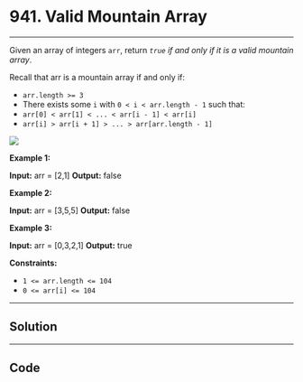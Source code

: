 # 941. Valid Mountain Array

---

Given an array of integers `arr`, return _`true` if and only if it is a valid mountain array_.

Recall that arr is a mountain array if and only if:

  * `arr.length >= 3`
  * There exists some `i` with `0 < i < arr.length - 1` such that: 
* `arr[0] < arr[1] < ... < arr[i - 1] < arr[i] `
* `arr[i] > arr[i + 1] > ... > arr[arr.length - 1]`

![](https://assets.leetcode.com/uploads/2019/10/20/hint_valid_mountain_array.png)

 

**Example 1:**


**Input:** arr = [2,1]
**Output:** false


**Example 2:**


**Input:** arr = [3,5,5]
**Output:** false


**Example 3:**


**Input:** arr = [0,3,2,1]
**Output:** true


 

**Constraints:**

  * `1 <= arr.length <= 104`
  * `0 <= arr[i] <= 104`

---

## Solution



---

## Code
```python


```
